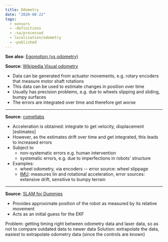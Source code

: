 ```yaml
---
title: Odometry
date: "2020-08-22"
tags:
  - sensors
  - -definitions
  - -sa/processed
  - localisation/odometry
  - -published
---
```


**See also**: [Egomotion (vs odometry)](definitions/egomotion-vs-odometry.md)

**Source**: [Wikipedia Visual odometry](studienarbeit/wikipedia-visual-odometry.md)

*   Data can be generated from actuator movements, e.g. rotary encoders that measure motor shaft rotations
*   This data can be used to estimate changes in position over time
*   Usually has precision problems, e.g. due to wheels slipping and sliding, bumpy surfaces
*   The errors are integrated over time and therefore get worse

***

**Source**: [cometlabs](bibliography/cometlabs.md)

*   Acceleration is obtained: integrate to get velocity, displacement \[estimates\]
*   However, as the estimates drift over time and get integrated, this leads to increased errors
*   Subject to
    *   non-systematic errors e.g. human intervention
    *   systematic errors, e.g. due to imperfections in robots' structure
*   Examples:
    *   wheel odometry, via encoders -- error source: wheel slippage
    *   [IMU](sensors/imu.md): measures lin and rotational acceleration, error sources: extensive drift, sensitive to bumpy terrain

***

**Source**: [SLAM for Dummies](bibliography/riisgaard-slam-for-dummies.md)

*   Provides approximate position of the robot as measured by its relative movement
*   Acts as an initial guess for the EKF

Problem: getting timing right between odometry data and laser data, so as not to compare outdated data to newer data
Solution: extrapolate the data, easiest to extrapolate odometry data (since the controls are known)

